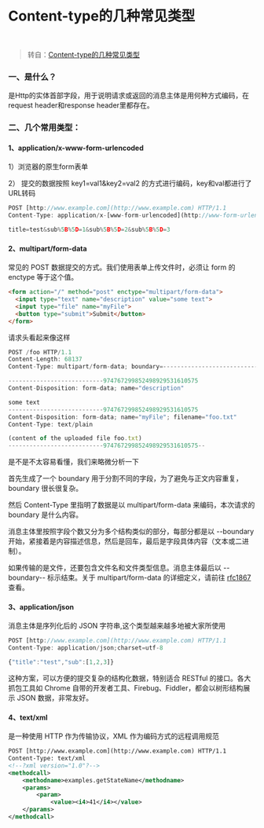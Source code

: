 <!--
 * @Description: Content-type的几种常见类型
 * @Author: 林河
 * @Date: 2020-05-27 17:03:12
 * @LastEditTime: 2020-05-27 17:10:15
 * @LastEditors: 林河
--> 
# Content-type的几种常见类型
<br />

> 转自：[Content-type的几种常见类型](https://www.jianshu.com/p/ba40da728806)

### 一、是什么？

是Http的实体首部字段，用于说明请求或返回的消息主体是用何种方式编码，在request header和response header里都存在。

### 二、几个常用类型：

#### 1、application/x-www-form-urlencoded

1）浏览器的原生form表单

2） 提交的数据按照 key1=val1&key2=val2 的方式进行编码，key和val都进行了URL转码

``` js
POST [http://www.example.com](http://www.example.com) HTTP/1.1 
Content-Type: application/x-[www-form-urlencoded](http://www-form-urlencoded);charset=utf-8 

title=test&sub%5B%5D=1&sub%5B%5D=2&sub%5B%5D=3 
```

#### 2、multipart/form-data

常见的 POST 数据提交的方式。我们使用表单上传文件时，必须让 form 的 enctype 等于这个值。

``` html
<form action="/" method="post" enctype="multipart/form-data">
  <input type="text" name="description" value="some text">
  <input type="file" name="myFile">
  <button type="submit">Submit</button>
</form>
```

请求头看起来像这样

``` js
POST /foo HTTP/1.1
Content-Length: 68137
Content-Type: multipart/form-data; boundary=---------------------------974767299852498929531610575

---------------------------974767299852498929531610575
Content-Disposition: form-data; name="description"

some text
---------------------------974767299852498929531610575
Content-Disposition: form-data; name="myFile"; filename="foo.txt"
Content-Type: text/plain

(content of the uploaded file foo.txt)
---------------------------974767299852498929531610575--
```

是不是不太容易看懂，我们来略微分析一下

首先生成了一个 boundary 用于分割不同的字段，为了避免与正文内容重复，boundary 很长很复杂。

然后 Content-Type 里指明了数据是以 multipart/form-data 来编码，本次请求的 boundary 是什么内容。

消息主体里按照字段个数又分为多个结构类似的部分，每部分都是以 --boundary 开始，紧接着是内容描述信息，然后是回车，最后是字段具体内容（文本或二进制）。

如果传输的是文件，还要包含文件名和文件类型信息。消息主体最后以 --boundary-- 标示结束。关于 multipart/form-data 的详细定义，请前往 [rfc1867](http://www.ietf.org/rfc/rfc1867.txt) 查看。

#### 3、application/json

消息主体是序列化后的 JSON 字符串,这个类型越来越多地被大家所使用

``` js
POST [http://www.example.com](http://www.example.com) HTTP/1.1 
Content-Type: application/json;charset=utf-8 

{"title":"test","sub":[1,2,3]}
```

这种方案，可以方便的提交复杂的结构化数据，特别适合 RESTful 的接口。各大抓包工具如 Chrome 自带的开发者工具、Firebug、Fiddler，都会以树形结构展示 JSON 数据，非常友好。

#### 4、text/xml

是一种使用 HTTP 作为传输协议，XML 作为编码方式的远程调用规范

``` xml
POST [http://www.example.com](http://www.example.com) HTTP/1.1 
Content-Type: text/xml 
<!--?xml version="1.0"?--> 
<methodcall> 
    <methodname>examples.getStateName</methodname> 
    <params> 
        <param> 
            <value><i4>41</i4></value> 
    </params> 
</methodcall> 
```

